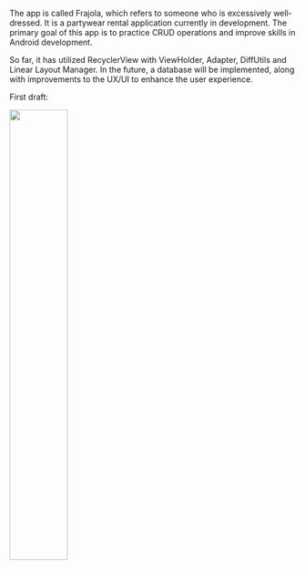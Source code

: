 The app is called Frajola, which refers to someone who is excessively well-dressed. It is a partywear rental application currently in development.
The primary goal of this app is to practice CRUD operations and improve skills in Android development.

So far, it has utilized RecyclerView with ViewHolder, Adapter, DiffUtils and Linear Layout Manager. In the future, a database will be implemented, along with improvements to the UX/UI to enhance the user experience.

First draft:
<p>
  <img src="https://github.com/user-attachments/assets/02e7b205-b114-48cf-8d1b-9e137c4ce291" width="45%" />
</p>
